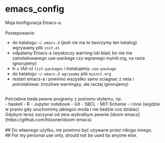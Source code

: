 # emacs_config

Moja konfiguracja Emacs-a.<br>
<br>
Postepowanie:<br>
- do katalogu `~/.emacs.d` (jesli nie ma to tworzymy ten katalog) wgrywamy plik `init.el`
- odpalamy Emacs-a (wyskoczy warning lub blad, bo nie ma zainstalowanego use-package czy wgranego myinit.org, na razie ignorujemy)
- `M-x` (Alt-x) `list-packages` i instalujemy: `use-package`
- do katalogu `~/.emacs.d wgrywamy` plik `myinit.org`
- restart emacs-a i powinno wszystko samo sciagnac z neta i poinstalowac (mozliwe warningsy, ale raczej ignorujemy)
<br>
Potrzebne beda pewne programy z poziomu stytemu, np.<br>
- haskell
- R
- Jupyter notebook
- Git
- SBCL
- MIT-Scheme
- i inne (wyjdzie w praniu gdy uruchomimy jakiegos moda i nie bedzie cos dzialac)
<br>
Gdybym teraz zaczynal od zera wybralbym pewnie [doom emacs](https://github.com/hlissner/doom-emacs)<br>
<br>
## Do własnego użytku, nie powinno być używane przez nikogo innego.<br>
## For my personal use only, should not be used by anyone else.
